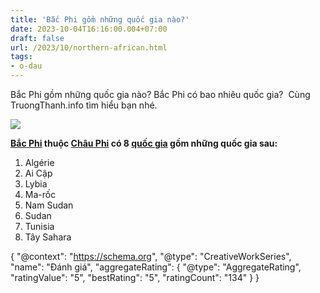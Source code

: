 ```yaml
---
title: 'Bắc Phi gồm những quốc gia nào?'
date: 2023-10-04T16:16:00.004+07:00
draft: false
url: /2023/10/northern-african.html
tags: 
- o-dau
---
```


Bắc Phi gồm những quốc gia nào? Bắc Phi có bao nhiêu quốc gia?  Cùng TruongThanh.info tìm hiểu bạn nhé.

[![](https://blogger.googleusercontent.com/img/b/R29vZ2xl/AVvXsEhSWwcajPG8PJkkFMGsRJl7eeyvownqEmKNDTsE5AixyT4QM_6Gg8ufxirnY6XLziSm-KWoZL14EJRBPkh51Dx9EXTaWn9p5vJdBaWWGiAp6Agwg8N4dn5Ubx9ZOL3geuwVDnqK6hC43PHQu6fYWw5_M7w1ipTo2EMQHW29QO5lZAdBCjTUsNzICNI66rRq/s320/africa.jpg)](https://blogger.googleusercontent.com/img/b/R29vZ2xl/AVvXsEhSWwcajPG8PJkkFMGsRJl7eeyvownqEmKNDTsE5AixyT4QM_6Gg8ufxirnY6XLziSm-KWoZL14EJRBPkh51Dx9EXTaWn9p5vJdBaWWGiAp6Agwg8N4dn5Ubx9ZOL3geuwVDnqK6hC43PHQu6fYWw5_M7w1ipTo2EMQHW29QO5lZAdBCjTUsNzICNI66rRq/s588/africa.jpg)

  

  

  

**[Bắc Phi](https://www.truongthanh.info/2023/10/northern-african.html) thuộc [Châu Phi](https://www.truongthanh.info/2023/10/africa.html) có 8 [quốc gia](https://www.truongthanh.info/2023/10/country.html) gồm những quốc gia sau:**

1.  Algérie
2.  Ai Cập
3.  Lybia
4.  Ma-rốc
5.  Nam Sudan
6.  Sudan
7.  Tunisia
8.  Tây Sahara

  

{ "@context": "https://schema.org", "@type": "CreativeWorkSeries", "name": "Đánh giá", "aggregateRating": { "@type": "AggregateRating", "ratingValue": "5", "bestRating": "5", "ratingCount": "134" } }